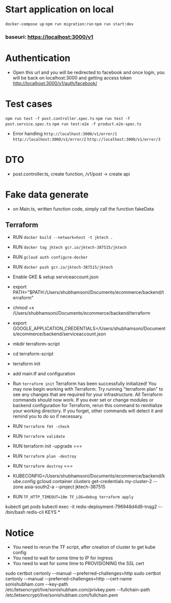 # Start application on local

`docker-compose up`
`npm run migration:run`
`npm run start:dev`

### baseuri: <https://localhost:3000/v1>

# Authentication

- Open this url and you will be redirected to facebook and once login, you will be back on localhost:3000 and getting access token
<http://localhost:3000/v1/auth/facebook/>

# Test cases

`npm run test -f post.controller.spec.ts`
`npm run test -f post.service.spec.ts`
`npm run test:e2e -f product.e2e-spec.ts`

- Error handling
`http://localhost:3000/v1/error/1`
`http://localhost:3000/v1/error/2`
`http://localhost:3000/v1/error/3`

# DTO

- post.controller.ts, create function, /v1/post -> create api

# Fake data generate

- on Main.ts, written function code, simply call the function fakeData


## Terraform

- RUN `docker build --network=host -t jktech .`
- RUN `docker tag jktech gcr.io/jktech-387515/jktech`
- RUN `gcloud auth configure-docker`
- RUN `docker push gcr.io/jktech-387515/jktech`

- Enable GKE & setup serviceaccount.json
- export PATH="$PATH:/Users/shubhamsoni/Documents/ecommerce/backend/terraform"
- chmod +x /Users/shubhamsoni/Documents/ecommerce/backend/terraform
- export GOOGLE_APPLICATION_CREDENTIALS=/Users/shubhamsoni/Documents/ecommerce/backend/serviceaccount.json
- mkdir terraform-script
- cd terraform-script
- terraform init
- add main.tf and configuration
- Run `terraform init`
Terraform has been successfully initialized!
You may now begin working with Terraform. Try running "terraform plan" to see
any changes that are required for your infrastructure. All Terraform commands
should now work.
If you ever set or change modules or backend configuration for Terraform,
rerun this command to reinitialize your working directory. If you forget, other
commands will detect it and remind you to do so if necessary.
- RUN `terraform fmt -check`
- RUN `terraform validate`
- RUN terraform init -upgrade
===
- RUN `terraform plan -destroy`
- RUN `terraform destroy`
===

- KUBECONFIG=/Users/shubhamsoni/Documents/ecommerce/backend/kube.config gcloud container clusters get-credentials my-cluster-2 --zone asia-south2-a --project jktech-387515

- RUN `TF_HTTP_TIMEOUT=10m TF_LOG=debug terraform apply`

kubectl get pods
kubectl exec -it redis-deployment-796948d4d9-tnqg2 -- /bin/bash
redis-cli
KEYS *

# Notice

- You need to rerun the TF script, after creation of cluster to get kube config
- You need to wait for some time to IP for ingress
- You need to wait for some time to PROVISIONING the SSL cert

sudo certbot certonly --manual --preferred-challenges=http
sudo certbot certonly --manual --preferred-challenges=http --cert-name sonishubham.com --key-path /etc/letsencrypt/live/sonishubham.com/privkey.pem --fullchain-path /etc/letsencrypt/live/sonishubham.com/fullchain.pem
